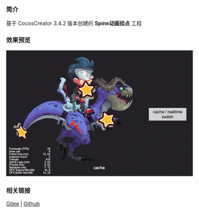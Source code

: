 ### 简介

基于 CocosCreator 3.4.2 版本创建的 **Spine动画挂点** 工程

### 效果预览
![image](../../gif/202203/2022030222.gif)

### 相关链接
[Gitee](https://gitee.com/mirrors_cocos-creator/test-cases-3d/tree/v3.0/assets/cases/spine) | [Github](https://github.com/cocos-creator/test-cases-3d/tree/v3.0/assets/cases/spine)